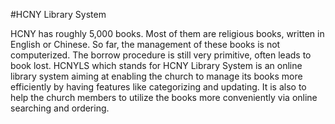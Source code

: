 #HCNY Library System

HCNY has roughly 5,000 books. Most of them are religious books, written in English or Chinese. So far, the management of these books is not computerized. The borrow procedure is still very primitive, often leads to book lost. HCNYLS which stands for HCNY Library System is an online library system aiming at enabling the church to manage its books more efficiently by having features like categorizing and updating. It is also to help the church members to utilize the books more conveniently via online searching and ordering.

